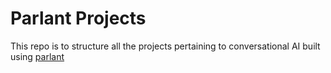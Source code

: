 # Parlant Projects

This repo is to structure all the projects pertaining to conversational AI built using [parlant](https://github.com/emcie-co/parlant)